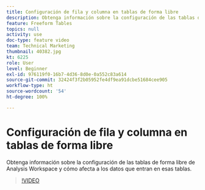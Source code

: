 ```yaml
---
title: Configuración de fila y columna en tablas de forma libre
description: Obtenga información sobre la configuración de las tablas de forma libre de Analysis Workspace y cómo afecta a los datos que entran en esas tablas.
feature: Freeform Tables
topics: null
activity: use
doc-type: feature video
team: Technical Marketing
thumbnail: 40382.jpg
kt: 6225
role: User
level: Beginner
exl-id: 976119f0-16b7-4d36-8d0e-0a552c83a614
source-git-commit: 32424f3f2b05952fe4df9ea91dcbe51684cee905
workflow-type: ht
source-wordcount: '54'
ht-degree: 100%

---
```


# Configuración de fila y columna en tablas de forma libre

Obtenga información sobre la configuración de las tablas de forma libre de Analysis Workspace y cómo afecta a los datos que entran en esas tablas.

>[!VIDEO](https://video.tv.adobe.com/v/40382/?quality=12&learn=on)
